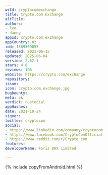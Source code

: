 ```yaml
---
wsId: cryptocomexchange
title: Crypto.com Exchange
altTitle: 
authors:
- leo
- danny
appId: crypto.com.exchange
appCountry: nz
idd: 1569309855
released: 2021-06-15
updated: 2025-06-04
version: 2.62.1
stars: 4.8
reviews: 106
website: https://crypto.com/exchange
repository: 
issue: 
icon: crypto.com.exchange.jpg
bugbounty: 
meta: ok
verdict: custodial
appHashes: 
date: 2021-10-24
signer: 
twitter: cryptocom
social:
- https://www.linkedin.com/company/cryptocom
- https://www.facebook.com/CryptoComOfficial
- https://www.reddit.com/r/Crypto_com
features: 
developerName: Foris DAX Limited

---
```


{% include copyFromAndroid.html %}
